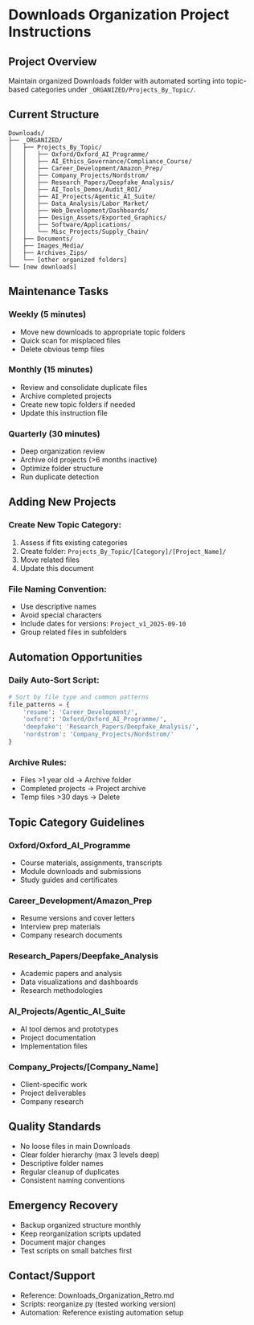 # Downloads Organization Project Instructions

## Project Overview
Maintain organized Downloads folder with automated sorting into topic-based categories under `_ORGANIZED/Projects_By_Topic/`.

## Current Structure
```
Downloads/
├── _ORGANIZED/
│   ├── Projects_By_Topic/
│   │   ├── Oxford/Oxford_AI_Programme/
│   │   ├── AI_Ethics_Governance/Compliance_Course/
│   │   ├── Career_Development/Amazon_Prep/
│   │   ├── Company_Projects/Nordstrom/
│   │   ├── Research_Papers/Deepfake_Analysis/
│   │   ├── AI_Tools_Demos/Audit_ROI/
│   │   ├── AI_Projects/Agentic_AI_Suite/
│   │   ├── Data_Analysis/Labor_Market/
│   │   ├── Web_Development/Dashboards/
│   │   ├── Design_Assets/Exported_Graphics/
│   │   ├── Software/Applications/
│   │   └── Misc_Projects/Supply_Chain/
│   ├── Documents/
│   ├── Images_Media/
│   ├── Archives_Zips/
│   └── [other organized folders]
└── [new downloads]
```

## Maintenance Tasks

### Weekly (5 minutes)
- Move new downloads to appropriate topic folders
- Quick scan for misplaced files
- Delete obvious temp files

### Monthly (15 minutes)
- Review and consolidate duplicate files
- Archive completed projects
- Create new topic folders if needed
- Update this instruction file

### Quarterly (30 minutes)
- Deep organization review
- Archive old projects (>6 months inactive)
- Optimize folder structure
- Run duplicate detection

## Adding New Projects

### Create New Topic Category:
1. Assess if fits existing categories
2. Create folder: `Projects_By_Topic/[Category]/[Project_Name]/`
3. Move related files
4. Update this document

### File Naming Convention:
- Use descriptive names
- Avoid special characters
- Include dates for versions: `Project_v1_2025-09-10`
- Group related files in subfolders

## Automation Opportunities

### Daily Auto-Sort Script:
```python
# Sort by file type and common patterns
file_patterns = {
    'resume': 'Career_Development/',
    'oxford': 'Oxford/Oxford_AI_Programme/',
    'deepfake': 'Research_Papers/Deepfake_Analysis/',
    'nordstrom': 'Company_Projects/Nordstrom/'
}
```

### Archive Rules:
- Files >1 year old → Archive folder
- Completed projects → Project archive
- Temp files >30 days → Delete

## Topic Category Guidelines

### Oxford/Oxford_AI_Programme
- Course materials, assignments, transcripts
- Module downloads and submissions
- Study guides and certificates

### Career_Development/Amazon_Prep
- Resume versions and cover letters
- Interview prep materials
- Company research documents

### Research_Papers/Deepfake_Analysis
- Academic papers and analysis
- Data visualizations and dashboards
- Research methodologies

### AI_Projects/Agentic_AI_Suite
- AI tool demos and prototypes
- Project documentation
- Implementation files

### Company_Projects/[Company_Name]
- Client-specific work
- Project deliverables
- Company research

## Quality Standards
- No loose files in main Downloads
- Clear folder hierarchy (max 3 levels deep)
- Descriptive folder names
- Regular cleanup of duplicates
- Consistent naming conventions

## Emergency Recovery
- Backup organized structure monthly
- Keep reorganization scripts updated
- Document major changes
- Test scripts on small batches first

## Contact/Support
- Reference: Downloads_Organization_Retro.md
- Scripts: reorganize.py (tested working version)
- Automation: Reference existing automation setup
